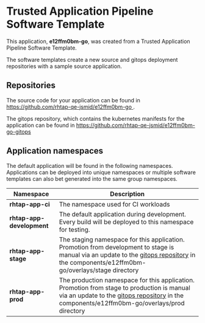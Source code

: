 # Trusted Application Pipeline Software Template

This application, **e12ffm0bm-go**, was created from a Trusted Application Pipeline Software Template.

The software templates create a new source and gitops deployment repositories with a sample source application. 

## Repositories

The source code for your application can be found in [https://github.com/rhtap-qe-jsmid/e12ffm0bm-go ](https://github.com/rhtap-qe-jsmid/e12ffm0bm-go ).
 
The gitops repository, which contains the kubernetes manifests for the application can be found in 
[https://github.com/rhtap-qe-jsmid/e12ffm0bm-go-gitops ](https://github.com/rhtap-qe-jsmid/e12ffm0bm-go-gitops ) 

## Application namespaces 

The default application will be found in the following namespaces. Applications can be deployed into unique namespaces or multiple software templates can also bet generated into the same group namespaces.  

|  Namespace   |  Description   |  
| -------- | -------- |
| **rhtap-app-ci** | The namespace used for CI workloads |
| **rhtap-app-development** | The default application during development. Every build will be deployed to this namespace for testing. |
| **rhtap-app-stage** | The staging namespace for this application. Promotion from development to stage is manual via an update to the [gitops repository](https://github.com/rhtap-qe-jsmid/e12ffm0bm-go-gitops ) in the components/e12ffm0bm-go/overlays/stage directory |
| **rhtap-app-prod** | The production namespace for this application. Promotion from stage to production is manual via an update to the [gitops repository](https://github.com/rhtap-qe-jsmid/e12ffm0bm-go-gitops ) in the components/e12ffm0bm-go/overlays/prod directory |